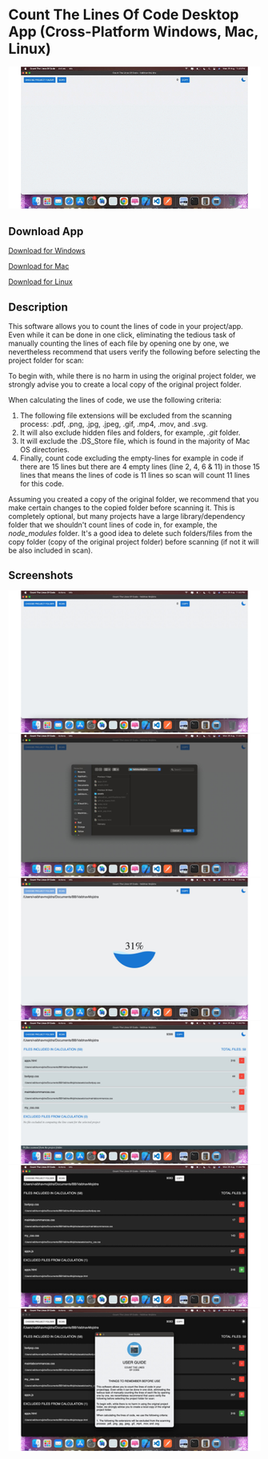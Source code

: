 # Count The Lines Of Code Desktop App (Cross-Platform Windows, Mac, Linux)

![1](https://github.com/VaibhavMojidra/Count-The-Lines-Of-Code-Desktop-App-Using-Electron-JS/blob/master/screenshots/count_the_lines_of_code.gif)

## Download App

[Download for Windows](https://drive.google.com/file/d/11LMwwgBxxzQlyZnmtDrI_k0XJTMoV5PJ/view?usp=sharing)

[Download for Mac](https://drive.google.com/file/d/1XUz7xfNNP2ri1HsFQCv5kxvcJwk8k-Ud/view?usp=sharing)

[Download for Linux](https://drive.google.com/file/d/1XDJk_nrkg2NX92SX4XmS1bIxzAqN3MxS/view?usp=sharing)

## Description

This software allows you to count the lines of code in your project/app. Even while it can be done in one click, eliminating the tedious task of manually counting the lines of each file by opening one by one, we nevertheless recommend that users verify the following before selecting the project folder for scan:

To begin with, while there is no harm in using the original project folder, we strongly advise you to create a local copy of the original project folder.

When calculating the lines of code, we use the following criteria:
1. The following file extensions will be excluded from the scanning process: .pdf, .png, .jpg, .jpeg, .gif, .mp4, .mov, and .svg.
2. It will also exclude hidden files and folders, for example, *.git* folder.
3. It will exclude the .DS_Store file, which is found in the majority of Mac OS directories.
4. Finally, count code excluding the empty-lines for example in code if there are 15 lines but there are 4 empty lines (line 2, 4, 6 & 11) in those 15 lines that means the lines of code is 11 lines so scan will count 11 lines for this code.

Assuming you created a copy of the original folder, we recommend that you make certain changes to the copied folder before scanning it.
This is completely optional, but many projects have a large library/dependency folder that we shouldn't count lines of code in, for example, the *node_modules* folder. It's a good idea to delete such folders/files from the copy folder (copy of the original project folder) before scanning (if not it will be also included in scan).


## Screenshots


![S1](https://github.com/VaibhavMojidra/Count-The-Lines-Of-Code-Desktop-App-Using-Electron-JS/blob/master/screenshots/1.jpeg)
![S2](https://github.com/VaibhavMojidra/Count-The-Lines-Of-Code-Desktop-App-Using-Electron-JS/blob/master/screenshots/2.jpeg)
![S3](https://github.com/VaibhavMojidra/Count-The-Lines-Of-Code-Desktop-App-Using-Electron-JS/blob/master/screenshots/3.jpeg)
![S4](https://github.com/VaibhavMojidra/Count-The-Lines-Of-Code-Desktop-App-Using-Electron-JS/blob/master/screenshots/4.jpeg)
![S5](https://github.com/VaibhavMojidra/Count-The-Lines-Of-Code-Desktop-App-Using-Electron-JS/blob/master/screenshots/5.jpeg)
![S6](https://github.com/VaibhavMojidra/Count-The-Lines-Of-Code-Desktop-App-Using-Electron-JS/blob/master/screenshots/6.jpeg)


